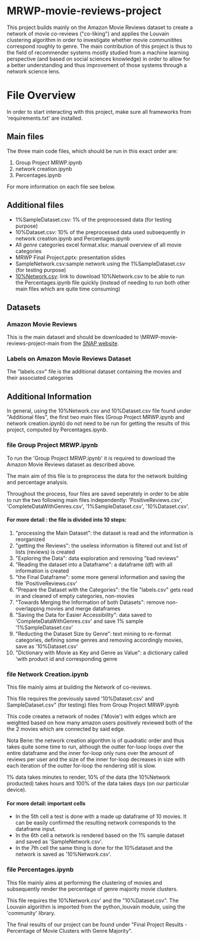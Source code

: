 # MRWP-movie-reviews-project
This project builds mainly on the Amazon Movie Reviews dataset to create a network of movie co-reviews ("co-liking") and applies the Louvain clustering algorithm in order to investigate whether movie communitites correspond roughly to genre. 
The main contribution of this project is thus to the field of recommender systems mostly studied from a machine learning perspective (and based on social sciences knowledge) in order to allow for a better understanding and thus improvement of those systems through a network science lens.

# File Overview
In order to start interacting with this project, make sure all frameworks from 'requirements.txt' are installed. 

## Main files
The three main code files, which should be run in this exact order are: 
1. Group Project MRWP.ipynb
2. network creation.ipynb
3. Percentages.ipynb

For more information on each file see below.

## Additional files
- 1%SampleDataset.csv: 1% of the preprocessed data (for testing purpose)
- 10%Dataset.csv: 10% of the preprocessed data used subsequently in network creation.ipynb and Percentages.ipynb
- All _genre_ categories excel format.xlsx: manual overview of all movie categories
- MRWP Final Project.pptx: presentation slides
- SampleNetwork.csv:sample network using the 1%SampleDataset.csv (for testing purpose)
- [10%Network.csv](https://drive.google.com/file/d/1tlq_Wsc-UE8_s-w8P19AXXaSCV75Mron/view?usp=sharing): link to download 10%Network.csv to be able to run the Percentages.ipynb file quickly (instead of needing to run both other main files which are quite time consuming)

## Datasets
### Amazon Movie Reviews
This is the main dataset and should be downloaded to \MRWP-movie-reviews-project-main from the [SNAP website](https://snap.stanford.edu/data/web-Movies.html).
### Labels on Amazon Movie Reviews Dataset
The "labels.csv" file is the additional dataset containing the movies and their associated categories 

## Additional Information
In general, using the 10%Network.csv and 10%Dataset.csv file found under "Additional files", the first two main files (Group Project MRWP.ipynb
and network creation.ipynb) do not need to be run for getting the results of this project, computed by Percentages.ipynb.

### file Group Project MRWP.ipynb
To run the 'Group Project MRWP.ipynb' it is required to download the Amazon Movie Reviews dataset as described above. 

The main aim of this file is to preprocess the data for the network building and percentage analysis.

Throughout the process, four files are saved seperately in order to be able to run the two following main files independently: 'PositiveReviews.csv', 'CompleteDataWithGenres.csv', '1%SampleDataset.csv', '10%Dataset.csv'. 

#### For more detail : the file is divided into 10 steps:
1. "processing the Main Dataset": the dataset is read and the information is reorganized 
2. "getting the Reviews": the useless information is filtered out and list of lists (reviews) is created
3. "Exploring the Data": data exploration and removing "bad reviews"
4. "Reading the dataset into a Dataframe": a dataframe (df) with all information is created 
5. "the Final Dataframe": some more general information and saving the file 'PositiveReviews.csv' 
6. "Prepare the Dataset with the Categories": the file "labels.csv" gets read in and cleaned of empty categories, non-movies
7. "Towards Merging the Information of both Datasets": remove non-overlapping movies and merge dataframes
8. "Saving the Data for Easier Accessibility": data saved to 'CompleteDataWithGenres.csv' and save 1% sample '1%SampleDataset.csv'
9. "Reducting the Dataset Size by Genre": text mining to re-format categories, defining some genres and removing accordingly movies, save as '10%Dataset.csv'
10. "Dictionary with Movie as Key and Genre as Value": a dictionary called 'with product id and corresponding genre 

### file Network Creation.ipynb
This file mainly aims at building the Network of co-reviews.

This file requires the previously saved '10%Dataset.csv' and SampleDataset.csv" (for testing) files from Group Project MRWP.ipynb

This code creates a network of nodes ('Movie') with edges which are weighted based on how many amazon users positively reviewed both of the the 2 movies which are connected by said edge. 

Nota Bene: the network creation algorithm is of quadratic order and thus takes quite some time to run, although the outter for-loop loops over the entire dataframe and the inner for-loop only runs over the amount of reviews per user and the size of the inner for-loop decreases in size with each iteration of the outter for-loop the rendering still is slow. 

1% data takes minutes to render, 10% of the data (the 10%Network producted) takes hours and 100% of the data takes days (on our particular device).

#### For more detail: important cells
- In the 5th cell a test is done with a made up dataframe of 10 movies. It can be easily confirmed the resulting network corresponds to the dataframe input.
- In the 6th cell a network is rendered based on the 1% sample dataset and saved as 'SampleNetwork.csv'. 
- In the 7th cell the same thing is done for the 10%dataset and the network is saved as '10%Network.csv'.

### file Percentages.ipynb
This file mainly aims at performing the clustering of movies and subsequently render the percentage of genre majority movie clusters.

This file requires the 10%Network.csv' and the "10%Dataset.csv". The Louvain algorithm is imported from the python_louvain module, using the 'community' library.

The final results of our project can be found under "Final Project Results - Percentage of Movie Clusters with Genre Majority".
